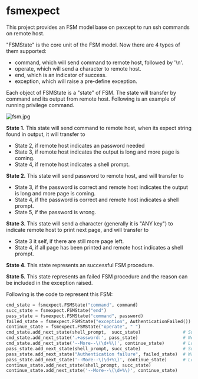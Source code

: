 # fsmexpect

This project provides an FSM model base on pexcept to run ssh commands on remote host.

"FSMState" is the core unit of the FSM model. Now there are 4 types of them supported:
- command, which will send command to remote host, followed by '\n'.
- operate, which will send a character to remote host.
- end, which is an indicator of success.
- exception, which will raise a pre-define exception.

Each object of FSMState is a "state" of FSM. The state will transfer by command and its output from remote host.
Following is an example of running privilege command.

![fsm.jpg](http://o7gg8x7fi.bkt.clouddn.com/fsm.jpg)

**State 1.** This state will send command to remote host, when its expect string found in output, it will transfer to
  - State 2, if remote host indicates an password needed
  - State 3, if remote host indicates the output is long and more page is coming.
  - State 4, if remote host indicates a shell prompt.

**State 2.** This state will send password to remote host, and will transfer to
  - State 3, if the password is correct and remote host indicates the output is long and more page is coming.
  - State 4, if the password is correct and remote host indicates a shell prompt.
  - State 5, if the password is wrong.

**State 3.** This state will send a character (generally it is "ANY key") to indicate remote host to print next page, and will transfer to
  - State 3 it self, if there are still more page left.
  - State 4, if all page has been printed and remote host indicates a shell prompt.

**State 4.** This state represents an successful FSM procedure.

**State 5.** This state represents an failed FSM procedure and the reason can be included in the exception raised.

Following is the code to represent this FSM:

``` python
cmd_state = fsmexpect.FSMState("command", command)
succ_state = fsmexpect.FSMState("end")
pass_state = fsmexpect.FSMState("command", password)
failed_state = fsmexpect.FSMState("exception", AuthenticationFailed())
continue_state = fsmexpect.FSMState("operate", " ")
cmd_state.add_next_state(shell_prompt,  succ_state)                # Success directly
cmd_state.add_next_state('.+assword:', pass_state)                 # Need password
cmd_state.add_next_state('--More--\(\d+%\)', continue_state)       # Long output
pass_state.add_next_state(shell_prompt, succ_state)                # Success directly
pass_state.add_next_state("Authentication failure", failed_state)  # Wrong password
pass_state.add_next_state('--More--\(\d+%\)', continue_state)      # Long output
continue_state.add_next_state(shell_prompt, succ_state)
continue_state.add_next_state('--More--\(\d+%\)', continue_state)
```
